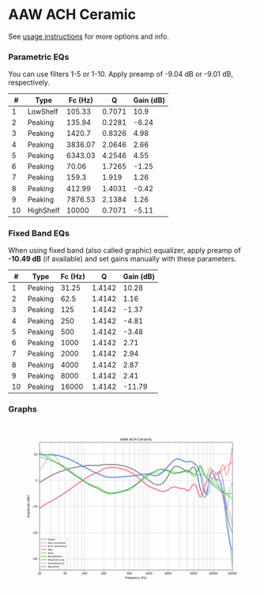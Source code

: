 # AAW ACH Сeramic
See [usage instructions](https://github.com/jaakkopasanen/AutoEq#usage) for more options and info.

### Parametric EQs
You can use filters 1-5 or 1-10. Apply preamp of -9.04 dB or -9.01 dB, respectively.

|   # | Type      |   Fc (Hz) |      Q |   Gain (dB) |
|-----|-----------|-----------|--------|-------------|
|   1 | LowShelf  |    105.33 | 0.7071 |       10.9  |
|   2 | Peaking   |    135.94 | 0.2281 |       -6.24 |
|   3 | Peaking   |   1420.7  | 0.8326 |        4.98 |
|   4 | Peaking   |   3836.07 | 2.0646 |        2.66 |
|   5 | Peaking   |   6343.03 | 4.2546 |        4.55 |
|   6 | Peaking   |     70.06 | 1.7265 |       -1.25 |
|   7 | Peaking   |    159.3  | 1.919  |        1.26 |
|   8 | Peaking   |    412.99 | 1.4031 |       -0.42 |
|   9 | Peaking   |   7876.53 | 2.1384 |        1.26 |
|  10 | HighShelf |  10000    | 0.7071 |       -5.11 |

### Fixed Band EQs
When using fixed band (also called graphic) equalizer, apply preamp of **-10.49 dB** (if available) and set gains manually with these parameters.

|   # | Type    |   Fc (Hz) |      Q |   Gain (dB) |
|-----|---------|-----------|--------|-------------|
|   1 | Peaking |     31.25 | 1.4142 |       10.28 |
|   2 | Peaking |     62.5  | 1.4142 |        1.16 |
|   3 | Peaking |    125    | 1.4142 |       -1.37 |
|   4 | Peaking |    250    | 1.4142 |       -4.81 |
|   5 | Peaking |    500    | 1.4142 |       -3.48 |
|   6 | Peaking |   1000    | 1.4142 |        2.71 |
|   7 | Peaking |   2000    | 1.4142 |        2.94 |
|   8 | Peaking |   4000    | 1.4142 |        2.87 |
|   9 | Peaking |   8000    | 1.4142 |        2.41 |
|  10 | Peaking |  16000    | 1.4142 |      -11.79 |

### Graphs
![](./AAW%20ACH%20%D0%A1eramic.png)
